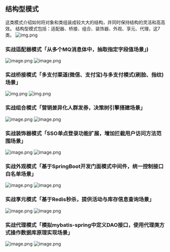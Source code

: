 ## 结构型模式
这类模式介绍如何将对象和类组装成较⼤大的结构，并同时保持结构的灵活和⾼高效。
结构型模式包括：适配器、桥接、组合、装饰器、外观、享元、代理，这7类。
![img.png](zmage/设计模式关系图.png)

### 实战适配器模式「从多个MQ消息体中，抽取指定字段值场景」)
![image.png](zmage/适配器模式.png)
![image.png](zmage/适配器.png)
### 实战桥接模式「多支付渠道(微信、支付宝)与多支付模式(刷脸、指纹)场景」
![img.png](zmage/桥接模式.png)
![img.png](zmage/桥接.png)
### 实战组合模式「营销差异化人群发券，决策树引擎搭建场景」
![image.png](zmage/组合模式.png)
![image.png](zmage/组合.png)
### 实战装饰器模式「SSO单点登录功能扩展，增加拦截用户访问方法范围场景」
![image.png](zmage/装饰器模式.png)
![image.png](zmage/装饰器.png)
### 实战外观模式「基于SpringBoot开发门面模式中间件，统一控制接口白名单场景」
![image.png](zmage/外观模式.png)
![image.png](zmage/外观.png)
### 实战享元模式「基于Redis秒杀，提供活动与库存信息查询场景」
![image.png](zmage/享元模式.png)
![image.png](zmage/享元.png)
### 实战代理模式「模拟mybatis-spring中定义DAO接口，使用代理类方式操作数据库原理实现场景」
![image.png](zmage/代理模式.png)
![image.png](zmage/代理.png)